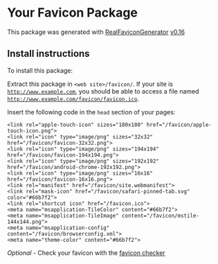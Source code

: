# Your Favicon Package

This package was generated with [RealFaviconGenerator](https://realfavicongenerator.net/) [v0.16](https://realfavicongenerator.net/change_log#v0.16)

## Install instructions

To install this package:

Extract this package in <code>&lt;web site&gt;/favicon/</code>. If your site is <code>http://www.example.com</code>, you should be able to access a file named <code>http://www.example.com/favicon/favicon.ico</code>.

Insert the following code in the `head` section of your pages:

    <link rel="apple-touch-icon" sizes="180x180" href="/favicon/apple-touch-icon.png">
    <link rel="icon" type="image/png" sizes="32x32" href="/favicon/favicon-32x32.png">
    <link rel="icon" type="image/png" sizes="194x194" href="/favicon/favicon-194x194.png">
    <link rel="icon" type="image/png" sizes="192x192" href="/favicon/android-chrome-192x192.png">
    <link rel="icon" type="image/png" sizes="16x16" href="/favicon/favicon-16x16.png">
    <link rel="manifest" href="/favicon/site.webmanifest">
    <link rel="mask-icon" href="/favicon/safari-pinned-tab.svg" color="#66b7f2">
    <link rel="shortcut icon" href="/favicon.ico">
    <meta name="msapplication-TileColor" content="#66b7f2">
    <meta name="msapplication-TileImage" content="/favicon/mstile-144x144.png">
    <meta name="msapplication-config" content="/favicon/browserconfig.xml">
    <meta name="theme-color" content="#66b7f2">

*Optional* - Check your favicon with the [favicon checker](https://realfavicongenerator.net/favicon_checker)

